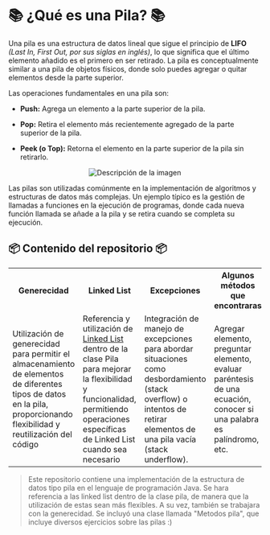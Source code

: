 
# 📚 ¿Qué es una Pila? 📚
Una pila es una estructura de datos lineal que sigue el principio de __LIFO__ _(Last In, First Out, por sus siglas en inglés)_, lo que significa que el último elemento añadido es el primero en ser retirado. La pila es conceptualmente similar a una pila de objetos físicos, donde solo puedes agregar o quitar elementos desde la parte superior.
  
Las operaciones fundamentales en una pila son:

* __Push:__ Agrega un elemento a la parte superior de la pila.

* __Pop:__ Retira el elemento más recientemente agregado de la parte superior de la pila.

* __Peek (o Top):__ Retorna el elemento en la parte superior de la pila sin retirarlo.

<p align="center">
  <img src="https://i.postimg.cc/hP5gbr5s/Captura-de-pantalla-2023-11-04-120814.png" alt="Descripción de la imagen">
</p>

Las pilas son utilizadas comúnmente en la implementación de algoritmos y estructuras de datos más complejas. Un ejemplo típico es la gestión de llamadas a funciones en la ejecución de programas, donde cada nueva función llamada se añade a la pila y se retira cuando se completa su ejecución.

## 📦 Contenido del repositorio 📦
<table>
<tr>
<th>Generecidad</th>
<th>Linked List</th>
<th>Excepciones</th>
<th>Algunos métodos que encontraras</th>
</tr>
<tr>
<td>Utilización de generecidad para permitir el almacenamiento de elementos de diferentes tipos de datos en la pila, proporcionando flexibilidad y reutilización del código</td>
<td>Referencia y utilización de <a href="https://github.com/Arguellis17/edd-linked-list-java">Linked List</a> dentro de la clase Pila para mejorar la flexibilidad y funcionalidad, permitiendo operaciones específicas de Linked List cuando sea necesario </td>
<td>Integración de manejo de excepciones para abordar situaciones como desbordamiento (stack overflow) o intentos de retirar elementos de una pila vacía (stack underflow).</td>
<td>Agregar elemento, preguntar elemento, evaluar paréntesis de una ecuación, conocer si una palabra es palíndromo, etc.</td>
</tr>
</table>

> Este repositorio contiene una implementación de la estructura de datos tipo pila en el lenguaje de programación Java. Se hara referencia a las linked list dentro de la clase pila, de manera que la utilización de estas sean más flexibles. A su vez, también se trabajara con la generecidad. Se incluyó una clase llamada "Metodos pila", que incluye diversos ejercicios sobre las pilas :)

